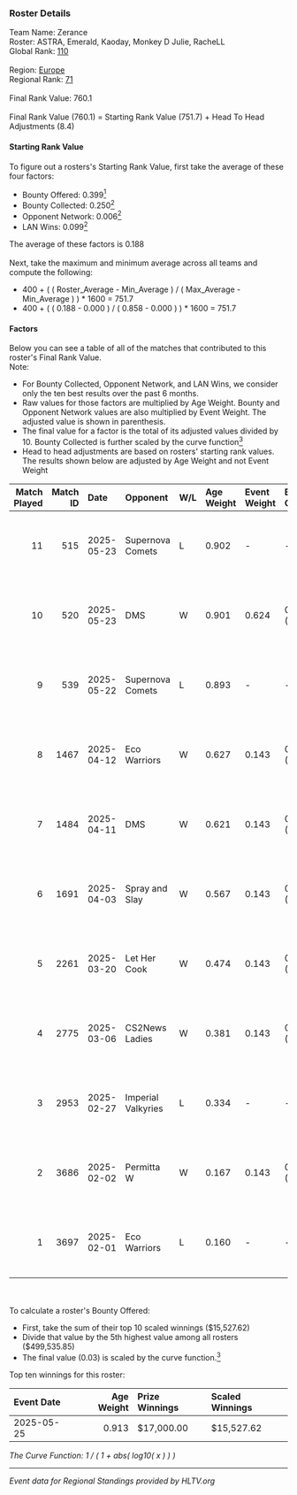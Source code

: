 ### Roster Details<br />
Team Name: Zerance<br />
Roster: ASTRA, Emerald, Kaoday, Monkey D Julie, RacheLL<br />
Global Rank: [110](../../standings_global_2025_07_07.md)<br />
<br />
Region: [Europe]( ../../standings_europe_2025_07_07.md)<br />
Regional Rank: [71]( ../../standings_europe_2025_07_07.md)<br />
<br />
Final Rank Value:  760.1<br />
<br />
Final Rank Value (760.1) = Starting Rank Value (751.7) + Head To Head Adjustments (8.4)<br />

#### Starting Rank Value<br />
To figure out a rosters's Starting Rank Value, first take the average of these four factors:<br />
- Bounty Offered: 0.399[<sup>1</sup>](#table2)
- Bounty Collected: 0.250[<sup>2</sup>](#table1)
- Opponent Network: 0.006[<sup>2</sup>](#table1)
- LAN Wins: 0.099[<sup>2</sup>](#table1)

The average of these factors is 0.188<br />
<br />
Next, take the maximum and minimum average across all teams and compute the following:<br />
- 400 + ( ( Roster_Average - Min_Average ) / ( Max_Average - Min_Average ) ) * 1600 = 751.7
- 400 + ( ( 0.188 - 0.000 ) / ( 0.858 - 0.000 ) ) * 1600 = 751.7


#### Factors<br />
Below you can see a table of all of the matches that contributed to this roster's Final Rank Value.<br />
Note:<br />

- For Bounty Collected, Opponent Network, and LAN Wins, we consider only the ten best results over the past 6 months.
- Raw values for those factors are multiplied by Age Weight. Bounty and Opponent Network values are also multiplied by Event Weight. The adjusted value is shown in parenthesis.
- The final value for a factor is the total of its adjusted values divided by 10. Bounty Collected is further scaled by the curve function[<sup>3</sup>](#curveFunction)
- Head to head adjustments are based on rosters' starting rank values. The results shown below are adjusted by Age Weight and not Event Weight
<span id="table1"></span><br />


| Match Played | Match ID | Date       | Opponent           | W/L | Age Weight | Event Weight | Bounty Collected | Opponent Network | LAN Wins  | H2H Adj. | Roster                                          |
| -: | -: | :- | :- | :- | :- | :- | :- | :- | :- | -: | :- |
|           11 |      515 | 2025-05-23 | Supernova Comets   | L   | 0.902      | -            | -                | -                | -         |   -10.87 | ASTRA, Emerald, Kaoday, Monkey D Julie, RacheLL |
|           10 |      520 | 2025-05-23 | DMS                | W   | 0.901      | 0.624        | 0.015 (0.008)    | 0.063 (0.035)    | 1 (0.901) |     9.56 | ASTRA, Emerald, Kaoday, Monkey D Julie, RacheLL |
|            9 |      539 | 2025-05-22 | Supernova Comets   | L   | 0.893      | -            | -                | -                | -         |   -10.92 | ASTRA, Emerald, Kaoday, Monkey D Julie, RacheLL |
|            8 |     1467 | 2025-04-12 | Eco Warriors       | W   | 0.627      | 0.143        | 0.002 (0.000)    | 0.094 (0.008)    | 0 (0.000) |     7.02 | ASTRA, Emerald, Kaoday, Monkey D Julie, RacheLL |
|            7 |     1484 | 2025-04-11 | DMS                | W   | 0.621      | 0.143        | 0.015 (0.001)    | 0.063 (0.006)    | 0 (0.000) |     6.78 | ASTRA, Emerald, Kaoday, Monkey D Julie, RacheLL |
|            6 |     1691 | 2025-04-03 | Spray and Slay     | W   | 0.567      | 0.143        | 0.002 (0.000)    | 0.023 (0.002)    | 0 (0.000) |     5.16 | ASTRA, Emerald, Kaoday, Monkey D Julie, RacheLL |
|            5 |     2261 | 2025-03-20 | Let Her Cook       | W   | 0.474      | 0.143        | 0.002 (0.000)    | 0.051 (0.003)    | 0 (0.000) |     4.48 | ASTRA, Emerald, Kaoday, Monkey D Julie, RacheLL |
|            4 |     2775 | 2025-03-06 | CS2News Ladies     | W   | 0.381      | 0.143        | 0.001 (0.000)    | 0.029 (0.002)    | 0 (0.000) |     3.79 | ASTRA, Emerald, Kaoday, Monkey D Julie, RacheLL |
|            3 |     2953 | 2025-02-27 | Imperial Valkyries | L   | 0.334      | -            | -                | -                | -         |    -3.89 | ASTRA, Emerald, Kaoday, Monkey D Julie, RacheLL |
|            2 |     3686 | 2025-02-02 | Permitta W         | W   | 0.167      | 0.143        | 0.000 (0.000)    | 0.000 (0.000)    | 0 (0.000) |     0.65 | ASTRA, Emerald, Kaoday, Monkey D Julie, RacheLL |
|            1 |     3697 | 2025-02-01 | Eco Warriors       | L   | 0.160      | -            | -                | -                | -         |    -3.31 | ASTRA, Emerald, Kaoday, Monkey D Julie, RacheLL |

<br />
<span id="table2"></span><br />
To calculate a roster's Bounty Offered:<br />

- First, take the sum of their top 10 scaled winnings ($15,527.62)
- Divide that value by the 5th highest value among all rosters ($499,535.85)
- The final value (0.03) is scaled by the curve function.[<sup>3</sup>](#curveFunction)

Top ten winnings for this roster:<br />

| Event Date | Age Weight | Prize Winnings | Scaled Winnings |
| :- | -: | :- | :- |
| 2025-05-25 |      0.913 | $17,000.00     | $15,527.62      |


<span id="curveFunction"></span>_The Curve Function: 1 / ( 1 + abs( log10( x ) ) )_<br />

---
_Event data for Regional Standings provided by HLTV.org_<br />
